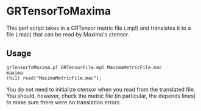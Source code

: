 GRTensorToMaxima
================

This perl script takes in a GRTensor metric file (.mpl) and translates it to a file (.mac) that can be read by Maxima's ctensor.

Usage
------

```
grTensorToMaxima.pl GRTensorFile.mpl MaximaMetricFile.mac
maxima
(%i1) read("MaximaMetricFile.mac");
```

You do not need to initialize ctensor when you read from the translated file.
You should, however, check the metric file (in particular, the depends lines) to make sure there were no translation errors.
